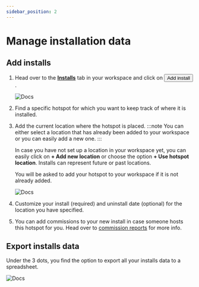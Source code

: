 ```yaml
---
sidebar_position: 2
---
```


# Manage installation data

## Add installs

1. Head over to the [**Installs**](https://app.hotspotty.net/workspace/installs) tab in your workspace and click on <button class="hotspotty-button">Add install</button>.

   ![Docs](/img/workspace/add-install.png)

2. Find a specific hotspot for which you want to keep track of where it is installed.
3. Add the current location where the hotspot is placed.
   :::note
   You can either select a location that has already been added to your workspace or you can easily add a new one.
   :::

   In case you have not set up a location in your workspace yet, you can easily click on **+ Add new location** or choose the option **+ Use hotspot location**. Installs can represent future or past locations.

   You will be asked to add your hotspot to your workspace if it is not already added.

   ![Docs](/img/workspace/add-install-2.png)

4. Customize your install (required) and uninstall date (optional) for the location you have specified.
5. You can add commissions to your new install in case someone hosts this hotspot for you. Head over to [commission reports](../payment-management/generate-commission-reports) for more info.

## Export installs data

Under the 3 dots, you find the option to export all your installs data to a spreadsheet.

![Docs](/img/workspace/add-install-export.png)
